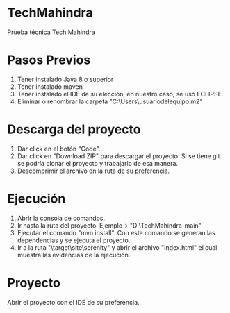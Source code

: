 # TechMahindra
Prueba técnica Tech Mahindra

# Pasos Previos
1. Tener instalado Java 8 o superior
2. Tener instalado maven
3. Tener instalado el IDE de su elección, en nuestro caso, se usó ECLIPSE.
4. Eliminar o renombrar la carpeta "C:\Users\usuariodelequipo\.m2"

# Descarga del proyecto

1. Dar click en el botón "Code".
2. Dar click en "Download ZIP" para descargar el proyecto. Si se tiene git se podría clonar el proyecto y trabajarlo de esa manera.
3. Descomprimir el archivo en la ruta de su preferencia.

# Ejecución

1. Abrir la consola de comandos.
2. Ir hasta la ruta del proyecto. Ejemplo-> "D:\TechMahindra-main"
3. Ejecutar el comando "mvn install". Con este comando se generan las dependencias y se ejecuta el proyecto.
4. Ir a la ruta "\target\site\serenity" y abrir el archivo "Index.html" el cual muestra las evidencias de la ejecución.

# Proyecto

Abrir el proyecto con el IDE de su preferencia.

